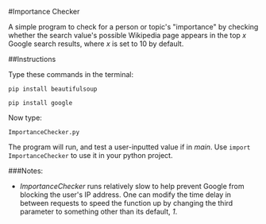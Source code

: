 #Importance Checker

A simple program to check for a person or topic's "importance" by checking whether the search value's possible Wikipedia page appears in the top *x* Google search results, where *x* is set to 10 by default.

##Instructions

Type these commands in the terminal:

`pip install beautifulsoup`
 
`pip install google`
 
 
Now type:

`ImportanceChecker.py`

The program will run, and test a user-inputted value if in *main*. Use `import ImportanceChecker` to use it in your python project.


###Notes:
* *ImportanceChecker* runs relatively slow to help prevent Google from blocking the user's IP address. One can modify the time delay in between requests to speed the function up by changing the third parameter to something other than its default, *1*.